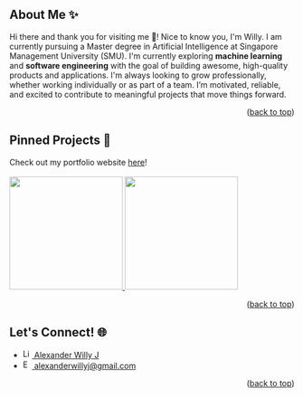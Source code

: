 <a id="readme-top"></a>


## About Me ✨
Hi there and thank you for visiting me 👋! Nice to know you, I'm Willy. I am currently pursuing a Master degree in Artificial Intelligence at Singapore Management University (SMU). I'm currently exploring <b>machine learning</b> and <b>software engineering</b> with the goal of building awesome, high-quality products and applications. I'm always looking to grow professionally, whether working individually or as part of a team. I’m motivated, reliable, and excited to contribute to meaningful projects that move things forward.

<p align="right">(<a href="#readme-top">back to top</a>)</p>

## Pinned Projects 📌
Check out my portfolio website <a href="https://alexanderwilly.vercel.app/">here</a>! <br/><br/>
<a href = "https://github.com/alexanderwilly/portfolio">
  <img height = "200" src = "https://github-readme-stats.vercel.app/api/pin/?username=alexanderwilly&repo=portfolio">
</a>
<a href = "https://github.com/ajjang001/ActiveAxis">
  <img height = "200" src = "https://github-readme-stats.vercel.app/api/pin/?username=ajjang001&repo=ActiveAxis">
</a>





<p align="right">(<a href="#readme-top">back to top</a>)</p>


## Let's Connect! 🌐
<ul>
  <li>
    <a href="https://www.linkedin.com/in/alexanderwillyj/">
      <img src="https://cdn.jsdelivr.net/gh/devicons/devicon/icons/linkedin/linkedin-original.svg" alt="LinkedIn" width="16" height="16" />
      Alexander Willy J
    </a>
  </li>
  <li>
    <a href="mailto:alexanderwillyj@gmail.com">
      <img src="https://upload.wikimedia.org/wikipedia/commons/4/4e/Gmail_Icon.png" alt="Email" width="16" height="16" />
      alexanderwillyj@gmail.com
    </a>    
  </li>
</ul>

<p align="right">(<a href="#readme-top">back to top</a>)</p>
